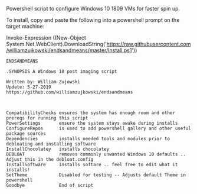Powershell script to configure Windows 10 1809 VMs for faster spin up.


To install, copy and paste the following into a powershell prompt on the target machine:

Invoke-Expression ((New-Object System.Net.WebClient).DownloadString('https://raw.githubusercontent.com/williamzujkowski/endsandmeans/master/Install.ps1'))




    ENDSANDMEANS

    .SYNOPSIS A Windows 10 post imaging script 
  
    Written by: William Zujowski 
    Update: 5-27-2019
    https://github.com/williamzujkowski/endsandmeans



    CompatibilityChecks ensures the system has enough room and other prereqs for running this script
    PowerSettings       ensure the system stays awake during installs
    ConfigureRepos      is used to add powershell gallery and other useful package sources
    Dependencies        installs needed tools and modules prior to debloating and installing software
    InstallChocolatey   installs chocolatey
    DEBLOAT             removes commonly unwanted Windows 10 defaults .. Adjust this in the debloat.config    
    InstallSoftware     Installs softare .. feel free to edit what it installs!
    SetTheme            Disabled for testing -- Adjusts default Theme in powershell
    Goodbye             End of script


